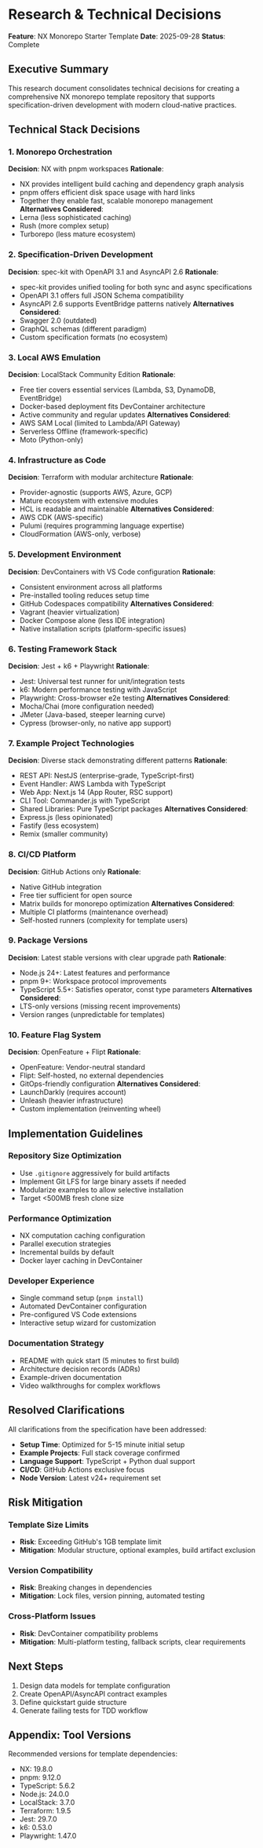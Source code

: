 # Research & Technical Decisions

**Feature**: NX Monorepo Starter Template
**Date**: 2025-09-28
**Status**: Complete

## Executive Summary
This research document consolidates technical decisions for creating a comprehensive NX monorepo template repository that supports specification-driven development with modern cloud-native practices.

## Technical Stack Decisions

### 1. Monorepo Orchestration
**Decision**: NX with pnpm workspaces
**Rationale**:
- NX provides intelligent build caching and dependency graph analysis
- pnpm offers efficient disk space usage with hard links
- Together they enable fast, scalable monorepo management
**Alternatives Considered**:
- Lerna (less sophisticated caching)
- Rush (more complex setup)
- Turborepo (less mature ecosystem)

### 2. Specification-Driven Development
**Decision**: spec-kit with OpenAPI 3.1 and AsyncAPI 2.6
**Rationale**:
- spec-kit provides unified tooling for both sync and async specifications
- OpenAPI 3.1 offers full JSON Schema compatibility
- AsyncAPI 2.6 supports EventBridge patterns natively
**Alternatives Considered**:
- Swagger 2.0 (outdated)
- GraphQL schemas (different paradigm)
- Custom specification formats (no ecosystem)

### 3. Local AWS Emulation
**Decision**: LocalStack Community Edition
**Rationale**:
- Free tier covers essential services (Lambda, S3, DynamoDB, EventBridge)
- Docker-based deployment fits DevContainer architecture
- Active community and regular updates
**Alternatives Considered**:
- AWS SAM Local (limited to Lambda/API Gateway)
- Serverless Offline (framework-specific)
- Moto (Python-only)

### 4. Infrastructure as Code
**Decision**: Terraform with modular architecture
**Rationale**:
- Provider-agnostic (supports AWS, Azure, GCP)
- Mature ecosystem with extensive modules
- HCL is readable and maintainable
**Alternatives Considered**:
- AWS CDK (AWS-specific)
- Pulumi (requires programming language expertise)
- CloudFormation (AWS-only, verbose)

### 5. Development Environment
**Decision**: DevContainers with VS Code configuration
**Rationale**:
- Consistent environment across all platforms
- Pre-installed tooling reduces setup time
- GitHub Codespaces compatibility
**Alternatives Considered**:
- Vagrant (heavier virtualization)
- Docker Compose alone (less IDE integration)
- Native installation scripts (platform-specific issues)

### 6. Testing Framework Stack
**Decision**: Jest + k6 + Playwright
**Rationale**:
- Jest: Universal test runner for unit/integration tests
- k6: Modern performance testing with JavaScript
- Playwright: Cross-browser e2e testing
**Alternatives Considered**:
- Mocha/Chai (more configuration needed)
- JMeter (Java-based, steeper learning curve)
- Cypress (browser-only, no native app support)

### 7. Example Project Technologies
**Decision**: Diverse stack demonstrating different patterns
**Rationale**:
- REST API: NestJS (enterprise-grade, TypeScript-first)
- Event Handler: AWS Lambda with TypeScript
- Web App: Next.js 14 (App Router, RSC support)
- CLI Tool: Commander.js with TypeScript
- Shared Libraries: Pure TypeScript packages
**Alternatives Considered**:
- Express.js (less opinionated)
- Fastify (less ecosystem)
- Remix (smaller community)

### 8. CI/CD Platform
**Decision**: GitHub Actions only
**Rationale**:
- Native GitHub integration
- Free tier sufficient for open source
- Matrix builds for monorepo optimization
**Alternatives Considered**:
- Multiple CI platforms (maintenance overhead)
- Self-hosted runners (complexity for template users)

### 9. Package Versions
**Decision**: Latest stable versions with clear upgrade path
**Rationale**:
- Node.js 24+: Latest features and performance
- pnpm 9+: Workspace protocol improvements
- TypeScript 5.5+: Satisfies operator, const type parameters
**Alternatives Considered**:
- LTS-only versions (missing recent improvements)
- Version ranges (unpredictable for templates)

### 10. Feature Flag System
**Decision**: OpenFeature + Flipt
**Rationale**:
- OpenFeature: Vendor-neutral standard
- Flipt: Self-hosted, no external dependencies
- GitOps-friendly configuration
**Alternatives Considered**:
- LaunchDarkly (requires account)
- Unleash (heavier infrastructure)
- Custom implementation (reinventing wheel)

## Implementation Guidelines

### Repository Size Optimization
- Use `.gitignore` aggressively for build artifacts
- Implement Git LFS for large binary assets if needed
- Modularize examples to allow selective installation
- Target <500MB fresh clone size

### Performance Optimization
- NX computation caching configuration
- Parallel execution strategies
- Incremental builds by default
- Docker layer caching in DevContainer

### Developer Experience
- Single command setup (`pnpm install`)
- Automated DevContainer configuration
- Pre-configured VS Code extensions
- Interactive setup wizard for customization

### Documentation Strategy
- README with quick start (5 minutes to first build)
- Architecture decision records (ADRs)
- Example-driven documentation
- Video walkthroughs for complex workflows

## Resolved Clarifications

All clarifications from the specification have been addressed:
- **Setup Time**: Optimized for 5-15 minute initial setup
- **Example Projects**: Full stack coverage confirmed
- **Language Support**: TypeScript + Python dual support
- **CI/CD**: GitHub Actions exclusive focus
- **Node Version**: Latest v24+ requirement set

## Risk Mitigation

### Template Size Limits
- **Risk**: Exceeding GitHub's 1GB template limit
- **Mitigation**: Modular structure, optional examples, build artifact exclusion

### Version Compatibility
- **Risk**: Breaking changes in dependencies
- **Mitigation**: Lock files, version pinning, automated testing

### Cross-Platform Issues
- **Risk**: DevContainer compatibility problems
- **Mitigation**: Multi-platform testing, fallback scripts, clear requirements

## Next Steps

1. Design data models for template configuration
2. Create OpenAPI/AsyncAPI contract examples
3. Define quickstart guide structure
4. Generate failing tests for TDD workflow

## Appendix: Tool Versions

Recommended versions for template dependencies:
- NX: 19.8.0
- pnpm: 9.12.0
- TypeScript: 5.6.2
- Node.js: 24.0.0
- LocalStack: 3.7.0
- Terraform: 1.9.5
- Jest: 29.7.0
- k6: 0.53.0
- Playwright: 1.47.0